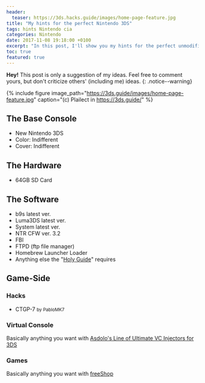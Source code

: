```yaml
---
header:
  teaser: https://3ds.hacks.guide/images/home-page-feature.jpg
title: "My hints for the perfect Nintendo 3DS"
tags: hints Nintendo cia
categories: Nintendo
date: 2017-11-08 19:18:00 +0100
excerpt: "In this post, I'll show you my hints for the perfect unmodified Nintendo 3DS."
toc: true
featured: true
---
```

**Hey!** This post is only a suggestion of my ideas. Feel free to comment yours, but don't criticize others' (including me) ideas.
{: .notice--warning}

{% include figure image_path="https://3ds.guide/images/home-page-feature.jpg" caption="(c) Plailect in <https://3ds.guide/>" %}

## The Base Console
+ New Nintendo 3DS
+ Color: Indifferent
+ Cover: Indifferent

## The Hardware
+ 64GB SD Card

## The Software
+ b9s latest ver.
+ Luma3DS latest ver.
+ System latest ver.
+ NTR CFW ver. 3.2
+ FBI
+ FTPD (ftp file manager)
+ Homebrew Launcher Loader
+ Anything else the "[Holy Guide](3ds.guide)" requires

## Game-Side

### Hacks
+ CTGP-7 <small>by PabloMK7</small>

### Virtual Console
Basically anything you want with [Asdolo's Line of Ultimate VC Injectors for 3DS](https://www.google.com/search?q=asdolo%27s+vc+injection+site:gbatemp.net&sa=X&ved=0ahUKEwjakqH416_XAhWLWhoKHW0kDmgQrQIIMygEMAA&biw=1680&bih=819)

### Games
Basically anything you want with [freeShop](https://freeshop.pw)
